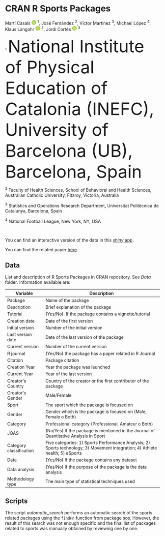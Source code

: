 # CRAN R Sports Packages

Martí Casals <a href="https://orcid.org/0000-0002-1775-8331"><img src="orcid_icon.png" alt="orcid" width="15"/></a> <sup>1</sup>, José Fernández <sup>2</sup>, Víctor Martínez <sup>3</sup>, Michael López <sup>4</sup>, Klaus Langohr <a href="https://orcid.org/0000-0002-1775-8331"><img src="orcid_icon.png" alt="orcid" width="15"/></a>
 <sup>3</sup>, Jordi Cortés <a href="https://orcid.org/0000-0002-3764-0795"><img src="orcid_icon.png" alt="orcid" width="15"/></a> <sup>3</sup>

<sup>1</sup> <span style="font-size:4em;">National Institute of Physical Education of Catalonia (INEFC), University of Barcelona (UB), Barcelona, Spain</span>

<sup>2</sup> Faculty of Health Sciences, School of Behavioral and Health Sciences, Australian Catholic University, Fitzroy, Victoria, Australia

<sup>3</sup> Statistics and Operations Research Department, Universitat Politècnica de Catalunya, Barcelona, Spain

<sup>4</sup> National Football League, New York, NY, USA

</br>

You can find an interactive version of the data in this [*shiny* app](https://shiny-eio.upc.edu/pubs/sport-R-packages/).

You can find the related paper [here](https://journals.sagepub.com/doi/abs/10.1177/17479541221136238).   

## Data

List and description of R Sports Packages in CRAN repository. See *Data* folder. Information available are:

|     Variable              | Description                                                                                                                       |
|---------------------------|-----------------------------------------------------------------------------------------------------------------------------------|
| Package                   | Name of the package
| Description               | Brief explanation of the package
| Tutorial                  | (Yes/No). If the   package contains a vignette/tutorial                                                                           |
| Creation   date           | Date of the   first version                                                                                                       |
| Initial   version         | Number of the   initial version                                                                                                   |
| Last   version date       | Date of the last   version of the package                                                                                         |
| Current   version         | Number of the   current version                                                                                                   |
| R   journal               | (Yes/No) the   package has a paper related in R Journal                                                                           |
| Citation                  | Package citation                                                                                                                  |
| Creation   Year           | Year the package   was launched                                                                                                   |
| Current   Year            | Year of the last   version                                                                                                        |
| Creator's   Country       | Country of the   creator or the first contributor of the package                                                                  |
| Creator's   Gender        | Male/Female                                                                                                                       |
| Sport                     | The sport which   the package is focused on                                                                                       |
| Gender                    | Gender which is   the package is focused on (Male, Female o Both)                                                                 |
| Category                  | Professional   category (Professional, Amateur o Both)                                                                            |
| JQAS                      | (No/Yes) If the   package is mentioned in the Journal of Quantitative   Analysis in Sport                                         |
| Category   classification | Five categories:   1) Sports Performance Analysis;   2) Sports technology; 3) Movement integration; 4) Athlete health; 5) eSports |
| Data                      | (Yes/No) If the   package contains any dataset                                                                                    |
| Data   analysis           | (Yes/No) If the   purpose of the package is the data analysis                                                                     |
| Methodology   type        | The main type of   statistical techniques used                                                                                    |

## Scripts 

The script *automatic_search* performs an automatic search of the sports related packages using the
`findFn` function from package [sos](https://cran.r-project.org/web/packages/sos/index.html). However, 
the result of this search was not enough specific and the final list of packages related to sports
was manually obtained by reviewing one by one.
